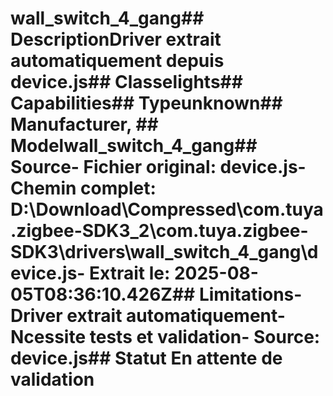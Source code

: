 # wall_switch_4_gang##  DescriptionDriver extrait automatiquement depuis device.js##  Classelights##  Capabilities##  Typeunknown##  Manufacturer, ##  Modelwall_switch_4_gang##  Source- **Fichier original**: device.js- **Chemin complet**: D:\Download\Compressed\com.tuya.zigbee-SDK3_2\com.tuya.zigbee-SDK3\drivers\wall_switch_4_gang\device.js- **Extrait le**: 2025-08-05T08:36:10.426Z##  Limitations- Driver extrait automatiquement- Ncessite tests et validation- Source: device.js##  Statut En attente de validation